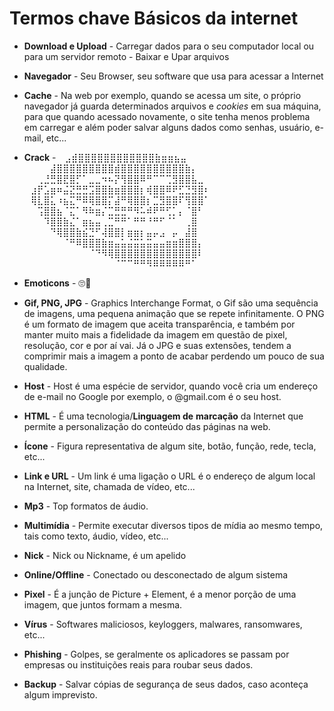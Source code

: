 # Termos chave Básicos da internet



- **Download e Upload** - Carregar dados para o seu computador local ou para um servidor remoto - Baixar e Upar arquivos

- **Navegador** - Seu Browser, seu software que usa para acessar a Internet

- **Cache** - Na web por exemplo, quando se acessa um site, o próprio navegador já guarda determinados arquivos e *cookies* em sua máquina, para que quando acessado novamente, o site tenha menos problema em carregar e além poder salvar alguns dados como senhas, usuário, e-mail, etc...

- **Crack** - ⠀⣠⣾⣿⣿⣿⣿⣿⣿⣿⣿⣿⣿⣿⣿⣷⣶⣶⣦⣤⠀⠀⠀ ⠀⠀⠀⠀⣼⣿⣿⣿⣿⣿⣿⣿⣿⣿⣾⣿⣿⣿⣿⣿⣿⣿⣿⣿⣿⣷⡄⠀⠀ ⠀⠀⢀⣘⣛⣿⣟⣿⡋⠁⣀⣀⠲⠦⡝⢻⣿⣿⠿⠛⠉⠉⢉⣻⣿⣿⣧⣀⠀ ⠀⣰⡟⣡⣶⠶⣬⣝⣛⣛⣩⣿⣿⣷⣶⣿⣿⣿⡆⢾⣿⣿⠿⠟⣋⣙⣻⣿⠆ ⠀⢿⣇⣿⣅⠰⣦⣍⠛⠿⢿⣿⣿⡍⣼⠛⢿⣿⣿⡆⣉⣻⣿⣿⠏⢻⣿⣿⠁ ⠀⠀⢩⣿⣿⣦⠈⣍⠁⠻⠷⣶⡌⣉⣛⣛⠛⠻⠥⠾⠟⠛⢋⡁⡄⠈⣿⠃⠀ ⠀⠀⠀⠹⣿⣿⣷⣌⠁⣶⣦⣤⢀⣉⠛⠛⠁⠛⠛⠘⠛⠋⠈⠁⠀⢀⣿⠀⠀ ⠀⠀⠀⠀⠙⢿⣿⣿⣷⣮⣙⠋⢼⣿⣿⡇⣶⣶⡆⣤⡤⣠⠀⡤⠀⣼⣿⠀⠀ ⠀⠀⠀⠀⠀⠀⠈⠛⠿⣿⣿⣿⣷⣶⣤⣥⣬⣭⣥⣭⣤⣤⣶⣶⣿⣿⣿⡄⠀ ⠀⠀⠀⠀⠀⠀⠀⠀⠀⠀⠈⠙⠻⢿⣿⣿⣿⣿⣿⣿⣿⣿⣿⣿⣿⣿⣿⠇⠀ ⠀⠀⠀⠀⠀⠀⠀⠀⠀⠀⠀⠀⠀⠀⠈⠉⠉⠛⠛⠻⠿⠿⠿⠿⠿⠛⠁

- **Emoticons** - :roll_eyes::nail_care:

- **Gif, PNG, JPG** - Graphics Interchange Format, o Gif são uma sequência de imagens, uma pequena animação que se repete infinitamente. O PNG é um formato de imagem que aceita transparência, e também por manter muito mais a fidelidade da imagem em questão de pixel, resolução, cor e por aí vai. Já o JPG e suas extensões, tendem a comprimir mais a imagem a ponto de acabar perdendo um pouco de sua qualidade.

- **Host** - Host é uma espécie de servidor, quando você cria um endereço de e-mail no Google por exemplo, o @gmail.com é o seu host.

- **HTML** - É uma tecnologia/**Linguagem de** **marcação** da Internet que permite a personalização do conteúdo das páginas na web.

- **Ícone** - Figura representativa de algum site, botão, função, rede, tecla, etc...

- **Link e URL** - Um link é uma ligação o URL é o endereço de algum local na Internet, site, chamada de vídeo, etc...

- **Mp3** - Top formatos de áudio.

- **Multimídia** - Permite executar diversos tipos de mídia ao mesmo tempo, tais como texto, áudio, vídeo, etc...

- **Nick** - Nick ou Nickname, é um apelido 

- **Online/Offline** - Conectado ou desconectado de algum sistema

- **Pixel** - É a junção de Picture + Element, é a menor porção de uma imagem, que juntos formam a mesma.

- **Vírus** - Softwares maliciosos, keyloggers, malwares, ransomwares, etc...

- **Phishing** - Golpes, se geralmente os aplicadores se passam por empresas ou instituições reais para roubar seus dados.

- **Backup** - Salvar cópias de segurança de seus dados, caso aconteça algum imprevisto.

  

  

  

  

 